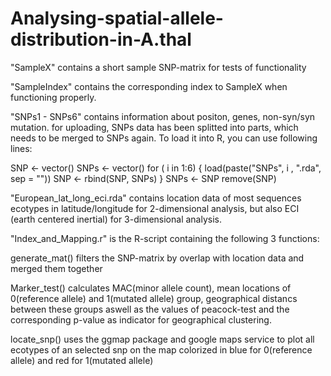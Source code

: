 # Analysing-spatial-allele-distribution-in-A.thal

"SampleX" contains a short sample SNP-matrix for tests of functionality

"SampleIndex" contains the corresponding index to SampleX when functioning properly. 

"SNPs1 - SNPs6" contains information about positon, genes, non-syn/syn mutation. 
for uploading, SNPs data has been splitted into  parts, which needs to be merged to SNPs again.
To load it into R, you can use following lines:


SNP <- vector()
SNPs <- vector()
for ( i in 1:6) {
  load(paste("SNPs", i , ".rda", sep = ""))
  SNP <- rbind(SNP, SNPs)
}
SNPs <- SNP
remove(SNP)





"European_lat_long_eci.rda" contains location data of most sequences ecotypes in latitude/longitude for 2-dimensional analysis, but also ECI (earth centered inertial) for 3-dimensional analysis. 


"Index_and_Mapping.r" is the R-script containing the following 3 functions:

generate_mat() filters the SNP-matrix by overlap with location data and merged them together

Marker_test() calculates MAC(minor allele count), mean locations of 0(reference allele) and 1(mutated allele) group, geographical distancs between these groups aswell as the values of peacock-test and the corresponding p-value as indicator for geographical clustering.

locate_snp() uses the ggmap package and google maps service to plot all ecotypes of an selected snp on the map colorized in blue for 0(reference allele) and red for 1(mutated allele)
